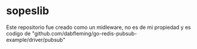 # sopeslib
Este repositorio fue creado como un midleware, no es de mi propiedad y es codigo de "github.com/dabfleming/go-redis-pubsub-example/driver/pubsub"
